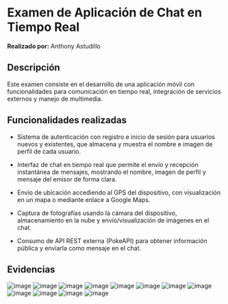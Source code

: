 # Examen de Aplicación de Chat en Tiempo Real

**Realizado por:** Anthony Astudillo

## Descripción

Este examen consiste en el desarrollo de una aplicación móvil con funcionalidades para comunicación en tiempo real, integración de servicios externos y manejo de multimedia.

## Funcionalidades realizadas

- Sistema de autenticación con registro e inicio de sesión para usuarios nuevos y existentes, que almacena y muestra el nombre e imagen de perfil de cada usuario.

- Interfaz de chat en tiempo real que permite el envío y recepción instantánea de mensajes, mostrando el nombre, imagen de perfil y mensaje del emisor de forma clara.

- Envío de ubicación accediendo al GPS del dispositivo, con visualización en un mapa o mediante enlace a Google Maps.

- Captura de fotografías usando la cámara del dispositivo, almacenamiento en la nube y envío/visualización de imágenes en el chat.

- Consumo de API REST externa (PokeAPI) para obtener información pública y enviarla como mensaje en el chat.

## Evidencias
![image](https://github.com/user-attachments/assets/54e50a15-4485-49a7-8491-7a55bb671f6e)
![image](https://github.com/user-attachments/assets/be62d83f-ab9a-4899-9da6-a9974078a89d)
![image](https://github.com/user-attachments/assets/37742b8a-418b-4dff-bf08-e923af7f9dc4)
![image](https://github.com/user-attachments/assets/6c6ee879-6395-4fb7-82d2-3815e096e047)
![image](https://github.com/user-attachments/assets/707bdea0-bd51-467b-9317-43f0161388a0)
![image](https://github.com/user-attachments/assets/0cee6a0d-42f4-4657-93bf-f37725c80871)
![image](https://github.com/user-attachments/assets/6572f8ff-ec33-4871-bf54-0095f125d7f3)
![image](https://github.com/user-attachments/assets/f88eaf49-b733-4cc9-a159-e496d5c08684)
![image](https://github.com/user-attachments/assets/58e6aa44-9738-4463-91d9-12873b929862)
![image](https://github.com/user-attachments/assets/ff1d462e-9340-4749-a105-416fb25b6cac)
![image](https://github.com/user-attachments/assets/b1a9fd06-cac3-4e8f-ba58-f40db594fd91)
![image](https://github.com/user-attachments/assets/85b79977-2d1d-4e1c-989e-cf183f882ce4)

